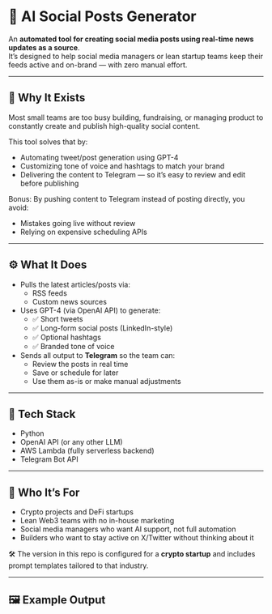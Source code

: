 # 📣 AI Social Posts Generator

An **automated tool for creating social media posts using real-time news updates as a source**.  
It’s designed to help social media managers or lean startup teams keep their feeds active and on-brand — with zero manual effort.

---

## 🧠 Why It Exists

Most small teams are too busy building, fundraising, or managing product to constantly create and publish high-quality social content.

This tool solves that by:
- Automating tweet/post generation using GPT-4
- Customizing tone of voice and hashtags to match your brand
- Delivering the content to Telegram — so it’s easy to review and edit before publishing

Bonus: By pushing content to Telegram instead of posting directly, you avoid:
- Mistakes going live without review
- Relying on expensive scheduling APIs

---

## ⚙️ What It Does

- Pulls the latest articles/posts via:
  - RSS feeds
  - Custom news sources
- Uses GPT-4 (via OpenAI API) to generate:
  - ✅ Short tweets
  - ✅ Long-form social posts (LinkedIn-style)
  - ✅ Optional hashtags
  - ✅ Branded tone of voice
- Sends all output to **Telegram** so the team can:
  - Review the posts in real time
  - Save or schedule for later
  - Use them as-is or make manual adjustments

---

## 🧰 Tech Stack

- Python
- OpenAI API (or any other LLM)
- AWS Lambda (fully serverless backend)
- Telegram Bot API

---

## 🚀 Who It’s For

- Crypto projects and DeFi startups  
- Lean Web3 teams with no in-house marketing  
- Social media managers who want AI support, not full automation  
- Builders who want to stay active on X/Twitter without thinking about it

🛠️ The version in this repo is configured for a **crypto startup** and includes prompt templates tailored to that industry.

---

## 🖼️ Example Output


